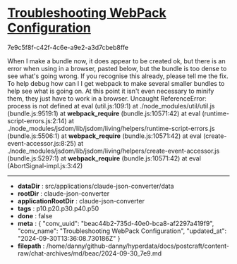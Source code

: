 # [Troubleshooting WebPack Configuration](https://claude.ai/chat/beac44b2-735d-40e0-bca8-af2297a419f9)

7e9c5f8f-c42f-4c6e-a9e2-a3d7cbeb8ffe

When I make a bundle now, it does appear to be created ok, but there is an error when using in a browser, pasted below,  but the bundle is too dense to see what's going wrong. If you recognise this already, please tell me the fix. To help debug how can I I get webpack to make several smaller bundles to help see what is going on. At this point it isn't even necessary to minify them, they just have to work in a browser.
Uncaught ReferenceError: process is not defined
    at eval (util.js:109:1)
    at ./node_modules/util/util.js (bundle.js:9519:1)
    at __webpack_require__ (bundle.js:10571:42)
    at eval (runtime-script-errors.js:2:14)
    at ./node_modules/jsdom/lib/jsdom/living/helpers/runtime-script-errors.js (bundle.js:5506:1)
    at __webpack_require__ (bundle.js:10571:42)
    at eval (create-event-accessor.js:8:25)
    at ./node_modules/jsdom/lib/jsdom/living/helpers/create-event-accessor.js (bundle.js:5297:1)
    at __webpack_require__ (bundle.js:10571:42)
    at eval (AbortSignal-impl.js:3:42)

---

* **dataDir** : src/applications/claude-json-converter/data
* **rootDir** : claude-json-converter
* **applicationRootDir** : claude-json-converter
* **tags** : p10.p20.p30.p40.p50
* **done** : false
* **meta** : {
  "conv_uuid": "beac44b2-735d-40e0-bca8-af2297a419f9",
  "conv_name": "Troubleshooting WebPack Configuration",
  "updated_at": "2024-09-30T13:36:08.730186Z"
}
* **filepath** : /home/danny/github-danny/hyperdata/docs/postcraft/content-raw/chat-archives/md/beac/2024-09-30_7e9.md